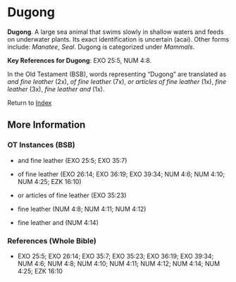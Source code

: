 # Dugong
**Dugong**. 
A large sea animal that swims slowly in shallow waters and feeds on underwater plants. Its exact identification is uncertain (acai). 
Other forms include: 
*Manatee*, *Seal*. 
Dugong is categorized under _Mammals_. 


**Key References for Dugong**: 
EXO 25:5, NUM 4:8. 


In the Old Testament (BSB), words representing “Dugong” are translated as 
*and fine leather* (2x), *of fine leather* (7x), *or articles of fine leather* (1x), *fine leather* (3x), *fine leather and* (1x). 




Return to [Index](00-Index.md)

## More Information

### OT Instances (BSB)

* and fine leather (EXO 25:5; EXO 35:7)

* of fine leather (EXO 26:14; EXO 36:19; EXO 39:34; NUM 4:6; NUM 4:10; NUM 4:25; EZK 16:10)

* or articles of fine leather (EXO 35:23)

* fine leather (NUM 4:8; NUM 4:11; NUM 4:12)

* fine leather and (NUM 4:14)



### References (Whole Bible)

* EXO 25:5; EXO 26:14; EXO 35:7; EXO 35:23; EXO 36:19; EXO 39:34; NUM 4:6; NUM 4:8; NUM 4:10; NUM 4:11; NUM 4:12; NUM 4:14; NUM 4:25; EZK 16:10



